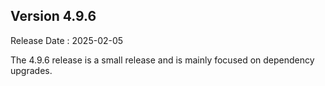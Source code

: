 ## Version 4.9.6 ##

Release Date : 2025-02-05

The 4.9.6 release is a small release and is mainly focused on dependency upgrades.


